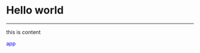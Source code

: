 # Hello world
----
<!-- style: font-weight: bold; font-size: 12px -->
this is content

<div id="app">app</div>

<style>
  #app {
    color: blue
  }
</style>